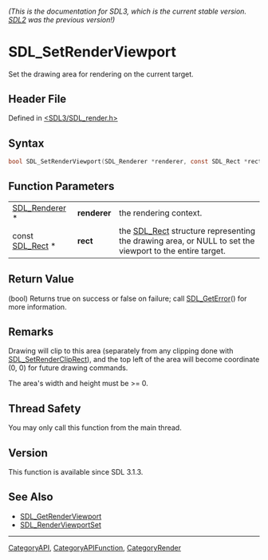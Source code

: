 ###### (This is the documentation for SDL3, which is the current stable version. [SDL2](https://wiki.libsdl.org/SDL2/) was the previous version!)
# SDL_SetRenderViewport

Set the drawing area for rendering on the current target.

## Header File

Defined in [<SDL3/SDL_render.h>](https://github.com/libsdl-org/SDL/blob/main/include/SDL3/SDL_render.h)

## Syntax

```c
bool SDL_SetRenderViewport(SDL_Renderer *renderer, const SDL_Rect *rect);
```

## Function Parameters

|                                |              |                                                                                                                     |
| ------------------------------ | ------------ | ------------------------------------------------------------------------------------------------------------------- |
| [SDL_Renderer](SDL_Renderer) * | **renderer** | the rendering context.                                                                                              |
| const [SDL_Rect](SDL_Rect) *   | **rect**     | the [SDL_Rect](SDL_Rect) structure representing the drawing area, or NULL to set the viewport to the entire target. |

## Return Value

(bool) Returns true on success or false on failure; call
[SDL_GetError](SDL_GetError)() for more information.

## Remarks

Drawing will clip to this area (separately from any clipping done with
[SDL_SetRenderClipRect](SDL_SetRenderClipRect)), and the top left of the
area will become coordinate (0, 0) for future drawing commands.

The area's width and height must be >= 0.

## Thread Safety

You may only call this function from the main thread.

## Version

This function is available since SDL 3.1.3.

## See Also

- [SDL_GetRenderViewport](SDL_GetRenderViewport)
- [SDL_RenderViewportSet](SDL_RenderViewportSet)

----
[CategoryAPI](CategoryAPI), [CategoryAPIFunction](CategoryAPIFunction), [CategoryRender](CategoryRender)

